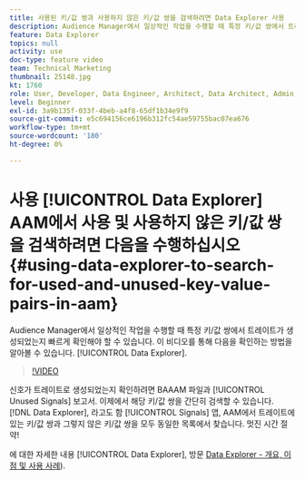 ```yaml
---
title: 사용된 키/값 쌍과 사용하지 않은 키/값 쌍을 검색하려면 Data Explorer 사용
description: Audience Manager에서 일상적인 작업을 수행할 때 특정 키/값 쌍에서 트레이트가 생성되었는지 빠르게 확인해야 할 수 있습니다. 이 비디오는 Data Explorer을 확인하는 방법을 보여 줍니다.
feature: Data Explorer
topics: null
activity: use
doc-type: feature video
team: Technical Marketing
thumbnail: 25148.jpg
kt: 1760
role: User, Developer, Data Engineer, Architect, Data Architect, Admin, Leader
level: Beginner
exl-id: 3a9b135f-033f-4beb-a4f8-65df1b34e9f9
source-git-commit: e5c694156ce6196b312fc54ae59755bac07ea676
workflow-type: tm+mt
source-wordcount: '180'
ht-degree: 0%

---
```


# 사용 [!UICONTROL Data Explorer] AAM에서 사용 및 사용하지 않은 키/값 쌍을 검색하려면 다음을 수행하십시오 {#using-data-explorer-to-search-for-used-and-unused-key-value-pairs-in-aam}

Audience Manager에서 일상적인 작업을 수행할 때 특정 키/값 쌍에서 트레이트가 생성되었는지 빠르게 확인해야 할 수 있습니다. 이 비디오를 통해 다음을 확인하는 방법을 알아볼 수 있습니다. [!UICONTROL Data Explorer].

>[!VIDEO](https://video.tv.adobe.com/v/25148/?quality=12)

신호가 트레이트로 생성되었는지 확인하려면 BAAAM 파일과 [!UICONTROL Unused Signals] 보고서. 이제에서 해당 키/값 쌍을 간단히 검색할 수 있습니다. [!DNL Data Explorer], 라고도 함 [!UICONTROL Signals] 앱, AAM에서 트레이트에 있는 키/값 쌍과 그렇지 않은 키/값 쌍을 모두 동일한 목록에서 찾습니다. 멋진 시간 절약!

에 대한 자세한 내용 [!UICONTROL Data Explorer], 방문 [Data Explorer - 개요, 이점 및 사용 사례](https://experienceleague.adobe.com/docs/audience-manager/user-guide/features/data-explorer/data-explorer-overview.html?lang=en)).
